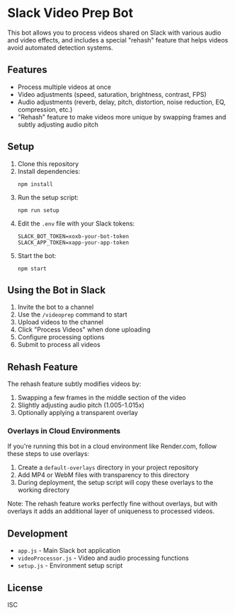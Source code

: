 # Slack Video Prep Bot

This bot allows you to process videos shared on Slack with various audio and video effects, and includes a special "rehash" feature that helps videos avoid automated detection systems.

## Features

- Process multiple videos at once
- Video adjustments (speed, saturation, brightness, contrast, FPS)
- Audio adjustments (reverb, delay, pitch, distortion, noise reduction, EQ, compression, etc.)
- "Rehash" feature to make videos more unique by swapping frames and subtly adjusting audio pitch

## Setup

1. Clone this repository
2. Install dependencies:
   ```
   npm install
   ```
3. Run the setup script:
   ```
   npm run setup
   ```
4. Edit the `.env` file with your Slack tokens:
   ```
   SLACK_BOT_TOKEN=xoxb-your-bot-token
   SLACK_APP_TOKEN=xapp-your-app-token
   ```
5. Start the bot:
   ```
   npm start
   ```

## Using the Bot in Slack

1. Invite the bot to a channel
2. Use the `/videoprep` command to start
3. Upload videos to the channel
4. Click "Process Videos" when done uploading
5. Configure processing options
6. Submit to process all videos

## Rehash Feature

The rehash feature subtly modifies videos by:
1. Swapping a few frames in the middle section of the video
2. Slightly adjusting audio pitch (1.005-1.015x)
3. Optionally applying a transparent overlay

### Overlays in Cloud Environments

If you're running this bot in a cloud environment like Render.com, follow these steps to use overlays:

1. Create a `default-overlays` directory in your project repository
2. Add MP4 or WebM files with transparency to this directory
3. During deployment, the setup script will copy these overlays to the working directory

Note: The rehash feature works perfectly fine without overlays, but with overlays it adds an additional layer of uniqueness to processed videos.

## Development

- `app.js` - Main Slack bot application
- `videoProcessor.js` - Video and audio processing functions
- `setup.js` - Environment setup script

## License

ISC 